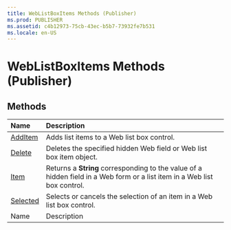 ```yaml
---
title: WebListBoxItems Methods (Publisher)
ms.prod: PUBLISHER
ms.assetid: c4b12973-75cb-43ec-b5b7-73932fe7b531
ms.locale: en-US
---
```



# WebListBoxItems Methods (Publisher)

## Methods



|**Name**|**Description**|
|:-----|:-----|
| [AddItem](weblistboxitems.additem-method-publisher.md)|Adds list items to a Web list box control.|
| [Delete](weblistboxitems.delete-method-publisher.md)|Deletes the specified hidden Web field or Web list box item object.|
| [Item](weblistboxitems.item-method-publisher.md)|Returns a  **String** corresponding to the value of a hidden field in a Web form or a list item in a Web list box control.|
| [Selected](weblistboxitems.selected-method-publisher.md)|Selects or cancels the selection of an item in a Web list box control.|
|Name|Description|

